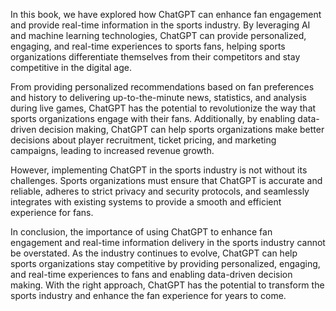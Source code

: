 
In this book, we have explored how ChatGPT can enhance fan engagement and provide real-time information in the sports industry. By leveraging AI and machine learning technologies, ChatGPT can provide personalized, engaging, and real-time experiences to sports fans, helping sports organizations differentiate themselves from their competitors and stay competitive in the digital age.

From providing personalized recommendations based on fan preferences and history to delivering up-to-the-minute news, statistics, and analysis during live games, ChatGPT has the potential to revolutionize the way that sports organizations engage with their fans. Additionally, by enabling data-driven decision making, ChatGPT can help sports organizations make better decisions about player recruitment, ticket pricing, and marketing campaigns, leading to increased revenue growth.

However, implementing ChatGPT in the sports industry is not without its challenges. Sports organizations must ensure that ChatGPT is accurate and reliable, adheres to strict privacy and security protocols, and seamlessly integrates with existing systems to provide a smooth and efficient experience for fans.

In conclusion, the importance of using ChatGPT to enhance fan engagement and real-time information delivery in the sports industry cannot be overstated. As the industry continues to evolve, ChatGPT can help sports organizations stay competitive by providing personalized, engaging, and real-time experiences to fans and enabling data-driven decision making. With the right approach, ChatGPT has the potential to transform the sports industry and enhance the fan experience for years to come.
